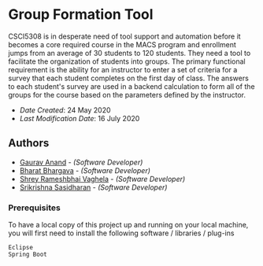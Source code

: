 # Group Formation Tool

CSCI5308 is in desperate need of tool support and automation before it becomes a core
required course in the MACS program and enrollment jumps from an average of 30 students to
120 students. They need a tool to facilitate the organization of students into groups. The primary functional requirement is the ability
for an instructor to enter a set of criteria for a survey that each student completes on the first
day of class. The answers to each student's survey are used in a backend calculation to form all
of the groups for the course based on the parameters defined by the instructor.

* *Date Created*: 24 May 2020
* *Last Modification Date*: 16 July 2020

## Authors

* [Gaurav Anand](gr874432@dal.ca) - *(Software Developer)*
* [Bharat Bhargava](bh375119@dal.ca) - *(Software Developer)*
* [Shrey Rameshbhai Vaghela](sh367824@dal.ca) - *(Software Developer)*
* [Srikrishna Sasidharan](srikrishna.sasidharan@dal.ca) - *(Software Developer)*


### Prerequisites

To have a local copy of this project up and running on your local machine, you will first need to install the following software / libraries / plug-ins

```
Eclipse
Spring Boot

```
